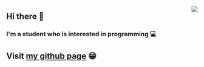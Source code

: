 <a href="https://github.com/egwkim?tab=repositories"><img align="right" src="https://github-readme-stats.vercel.app/api?username=egwkim&theme=github_dark&show_icons=true" /></a>
<h2>Hi there 👋</h2>
<h3>I'm a student who is interested in programming 💻</h3>
<h2>Visit <a href="https://egwkim.github.io/">my github page</a> 😁</h2>
